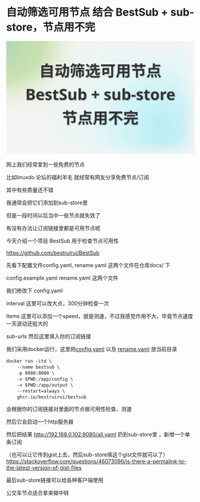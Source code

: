 # 自动筛选可用节点 结合 BestSub + sub-store，节点用不完

[![视频讲解](bestsub.svg)](https://www.youtube.com/watch?v=r0t2qDqQpNs)

网上我们经常拿到一些免费的节点

比如linuxdo 论坛的福利羊毛 就经常有网友分享免费节点/订阅

其中有些质量还不错

我通常会把它们添加到sub-store里

但是一段时间以后当中一些节点就失效了

有没有办法让订阅链接里都是可用节点呢

今天介绍一个项目 BestSub 用于检查节点可用性

https://github.com/bestruirui/BestSub

先看下配置文件config.yaml, rename.yaml 这两个文件在仓库docs/ 下

config.example.yaml rename.yaml 这两个文件

我们修改下 config.yaml

interval 这里可以改大点，300分钟检查一次

items 这里可以添加一个speed，就是测速，不过我感觉作用不大，毕竟节点速度一天波动还挺大的

sub-urls 然后这里填入你的订阅链接

我们采用docker运行，这里把[config.yaml](config.yaml) 以及 [rename.yaml](rename.yaml) 放当前目录

```
docker run -itd \
    --name bestsub \
    -p 8080:8080 \
    -v $PWD:/app/config \
    -v $PWD:/app/output \
    --restart=always \
    ghcr.io/bestruirui/bestsub
```

会根据你的订阅链接对里面的节点做可用性检查、测速

然后它会启动一个http服务器

然后把结果 http://192.168.0.102:8080/all.yaml 扔到sub-store里 ，新增一个单条订阅

（也可以让它传到gist上去，然后sub-store填这个gist文件就可以了）
https://stackoverflow.com/questions/46073096/is-there-a-permalink-to-the-latest-version-of-gist-files

最后sub-store链接可以给各种客户端使用

公交车节点适合拿来做中转
